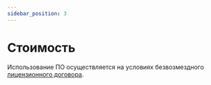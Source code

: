 ```yaml
---
sidebar_position: 3
---
```

# Стоимость

Использование ПО осуществляется на условиях безвозмездного [лицензионного договора](/docs_legal/legal_info/license_agreement).
